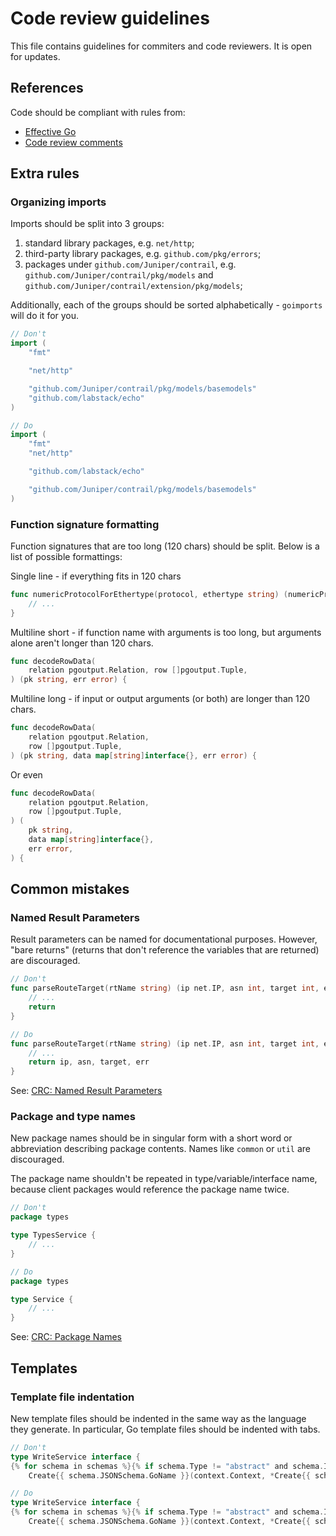 # Code review guidelines

This file contains guidelines for commiters and code reviewers.
It is open for updates.

## References

Code should be compliant with rules from:

- [Effective Go](https://golang.org/doc/effective_go.html)
- [Code review comments](https://github.com/golang/go/wiki/CodeReviewComments)

## Extra rules

### Organizing imports

Imports should be split into 3 groups:

1. standard library packages, e.g. `net/http`;
2. third-party library packages, e.g. `github.com/pkg/errors`;
3. packages under `github.com/Juniper/contrail`,
   e.g. `github.com/Juniper/contrail/pkg/models`
   and `github.com/Juniper/contrail/extension/pkg/models`;

Additionally, each of the groups should be sorted alphabetically -
`goimports` will do it for you.

```go
// Don't
import (
    "fmt"

    "net/http"

    "github.com/Juniper/contrail/pkg/models/basemodels"
    "github.com/labstack/echo"
)

// Do
import (
    "fmt"
    "net/http"

    "github.com/labstack/echo"

    "github.com/Juniper/contrail/pkg/models/basemodels"
)
```

### Function signature formatting

Function signatures that are too long (120 chars) should be split.
Below is a list of possible formattings:

Single line - if everything fits in 120 chars

```go
func numericProtocolForEthertype(protocol, ethertype string) (numericProtocol string, err error) {
    // ...
}
```

Multiline short - if function name with arguments is too long, but arguments
alone aren't longer than 120 chars.

```go
func decodeRowData(
    relation pgoutput.Relation, row []pgoutput.Tuple,
) (pk string, err error) {
```

Multiline long - if input or output arguments (or both) are longer than 120 chars.

```go
func decodeRowData(
    relation pgoutput.Relation,
    row []pgoutput.Tuple,
) (pk string, data map[string]interface{}, err error) {
```
Or even

```go
func decodeRowData(
    relation pgoutput.Relation,
    row []pgoutput.Tuple,
) (
    pk string,
    data map[string]interface{},
    err error,
) {
```

## Common mistakes

### Named Result Parameters

Result parameters can be named for documentational purposes.
However, "bare returns" (returns that don't reference the variables
that are returned) are discouraged.

```go
// Don't
func parseRouteTarget(rtName string) (ip net.IP, asn int, target int, err error) {
    // ...
    return
}

// Do
func parseRouteTarget(rtName string) (ip net.IP, asn int, target int, err error) {
    // ...
    return ip, asn, target, err
}
```

See: [CRC: Named Result Parameters](https://github.com/golang/go/wiki/CodeReviewComments#named-result-parameters)

### Package and type names

New package names should be in singular form with a short word or abbreviation
describing package contents. Names like `common` or `util` are discouraged.

The package name shouldn't be repeated in type/variable/interface name,
because client packages would reference the package name twice.

```go
// Don't
package types

type TypesService {
    // ...
}

// Do
package types

type Service {
    // ...
}
```

See: [CRC: Package Names](https://github.com/golang/go/wiki/CodeReviewComments#package-names)

## Templates

### Template file indentation

New template files should be indented in the same way
as the language they generate.
In particular, Go template files should be indented with tabs.

```go
// Don't
type WriteService interface {
{% for schema in schemas %}{% if schema.Type != "abstract" and schema.ID %}
    Create{{ schema.JSONSchema.GoName }}(context.Context, *Create{{ schema.JSONSchema.GoName }}Request) (*Create{{ schema.JSONSchema.GoName }}Response, error)

// Do
type WriteService interface {
{% for schema in schemas %}{% if schema.Type != "abstract" and schema.ID %}
    Create{{ schema.JSONSchema.GoName }}(context.Context, *Create{{ schema.JSONSchema.GoName }}Request) (*Create{{ schema.JSONSchema.GoName }}Response, error)
```
